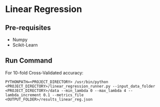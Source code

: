 # Linear Regression

## Pre-requisites
* Numpy
* Scikit-Learn

## Run Command

For 10-fold Cross-Validated accuracy:

```
PYTHONPATH=<PROJECT_DIRECTORY> /usr/bin/python <PROJECT_DIRECTORY>/linear_regression_runner.py --input_data_folder <PROJECT_DIRECTORY>/data --min_lambda 0 --max_lambda 4 --lambda_increment 0.1 --metrics_file  <OUTPUT_FOLDER>/results_linear_reg.json
```
